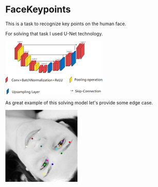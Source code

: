 # FaceKeypoints

This is a task to recognize key points on the human face.

For solving that task I used U-Net technology.

![U-net](U-net.png)

As great example of this solving model let's provide some edge case.

![Result](results.PNG)